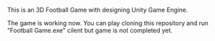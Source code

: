 This is an 3D Football Game with designing Unity Game Engine.

The game is working now. You can play cloning this repository and run "Football Game.exe" cilent but game is not completed yet.
